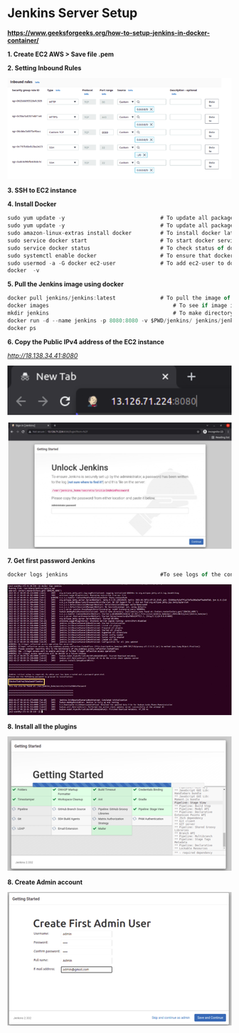 # Jenkins Server Setup

**https://www.geeksforgeeks.org/how-to-setup-jenkins-in-docker-container/**

**1. Create EC2 AWS > Save file .pem**

**2. Setting Inbound Rules**

![Inbound Rules](/assets/inbound-basic-ec2.PNG "Inbound Rules")

**3. SSH to EC2 instance**

**4. Install Docker**

```js
sudo yum update -y                              # To update all packages
sudo yum update -y                              # To update all packages
sudo amazon-linux-extras install docker        	# To install docker latest version
sudo service docker start                       # To start docker service
sudo service docker status                      # To check status of docker service. If it is running or not
sudo systemctl enable docker                    # To ensure that docker service start after each reboot 
sudo usermod -a -G docker ec2-user              # To add ec2-user to docker group
docker  -v  
```

**5. Pull the Jenkins image using docker**
```js
docker pull jenkins/jenkins:latest       	    # To pull the image of jenkins
docker images                                       # To see if image is downloaded or not
mkdir jenkins                                       # To make directory name jenkins 
docker run -d --name jenkins -p 8080:8080 -v $PWD/jenkins/ jenkins/jenkins     # To run a container name jenkins using jenkins image 
docker ps  
```


**6. Copy the Public IPv4 address of the EC2 instance**

*http://18.138.34.41:8080*

![URL Jenkins](/assets/url-jenkins.PNG "URL Jenkins")

![First Jenkins](/assets/first-jenkins.PNG "First Jenkins")

**7. Get first password Jenkins**
```js
docker logs jenkins                             #To see logs of the container name jenkins
```

![Password Jenkins](/assets/pass-jenkins.jpg "Password Jenkins")

**8. Install all the plugins**

![Install plugins Jenkins](/assets/install-plugins.png "Install plugins")

**8. Create Admin account**

![Login Jenkins](/assets/login-admin.png "Login plugins")